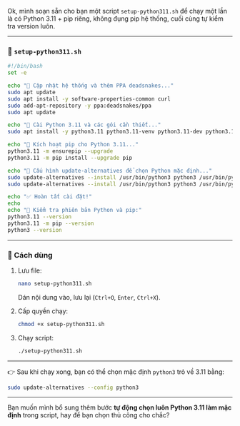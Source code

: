 Ok, mình soạn sẵn cho bạn một script `setup-python311.sh` để chạy một lần là có Python 3.11 + pip riêng, không đụng pip hệ thống, cuối cùng tự kiểm tra version luôn.

---

### 📄 `setup-python311.sh`

```bash
#!/bin/bash
set -e

echo "🔹 Cập nhật hệ thống và thêm PPA deadsnakes..."
sudo apt update
sudo apt install -y software-properties-common curl
sudo add-apt-repository -y ppa:deadsnakes/ppa
sudo apt update

echo "🔹 Cài Python 3.11 và các gói cần thiết..."
sudo apt install -y python3.11 python3.11-venv python3.11-dev python3.11-distutils

echo "🔹 Kích hoạt pip cho Python 3.11..."
python3.11 -m ensurepip --upgrade
python3.11 -m pip install --upgrade pip

echo "🔹 Cấu hình update-alternatives để chọn Python mặc định..."
sudo update-alternatives --install /usr/bin/python3 python3 /usr/bin/python3.12 1
sudo update-alternatives --install /usr/bin/python3 python3 /usr/bin/python3.11 2

echo "✅ Hoàn tất cài đặt!"
echo
echo "🔎 Kiểm tra phiên bản Python và pip:"
python3.11 --version
python3.11 -m pip --version
python3 --version
```

---

### 🚀 Cách dùng

1. Lưu file:

   ```bash
   nano setup-python311.sh
   ```

   Dán nội dung vào, lưu lại (`Ctrl+O`, `Enter`, `Ctrl+X`).

2. Cấp quyền chạy:

   ```bash
   chmod +x setup-python311.sh
   ```

3. Chạy script:

   ```bash
   ./setup-python311.sh
   ```

---

👉 Sau khi chạy xong, bạn có thể chọn mặc định `python3` trỏ về 3.11 bằng:

```bash
sudo update-alternatives --config python3
```

---

Bạn muốn mình bổ sung thêm bước **tự động chọn luôn Python 3.11 làm mặc định** trong script, hay để bạn chọn thủ công cho chắc?
